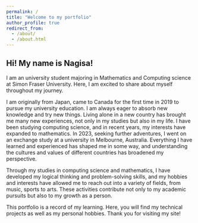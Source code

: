 ```yaml
---
permalink: /
title: "Welcome to my portfolio"
author_profile: true
redirect_from: 
  - /about/
  - /about.html
---
```


## Hi! My name is Nagisa!
I am an university student majoring in Mathematics and Computing science at Simon Fraser University. Here, I am excited to share about myself throughout my journey.

I am originally from Japan, came to Canada for the first time in 2019 to pursue my university education. I am always eager to absorb new knowledge and try new things. Living alone in a new country has brought me many new experiences, not only in my studies but also in my life. I have been studying computing science, and in recent years, my interests have expanded to mathematics. In 2023, seeking further adventures, I went on an exchange study at a university in Melbourne, Australia.  Everything I have learned and experienced has shaped me in some way, and understanding the cultures and values of different countries has broadened my perspective. 

Through my studies in computing science and mathematics, I have developed my logical thinking and problem-solving skills, and my hobbies and interests have allowed me to reach out into a variety of fields, from music, sports to arts. These activities contribute not only to my academic pursuits but also to my growth as a person. 

This portfolio is a record of my learning. Here, you will find my technical projects as well as my personal hobbies. Thank you for visiting my site!
